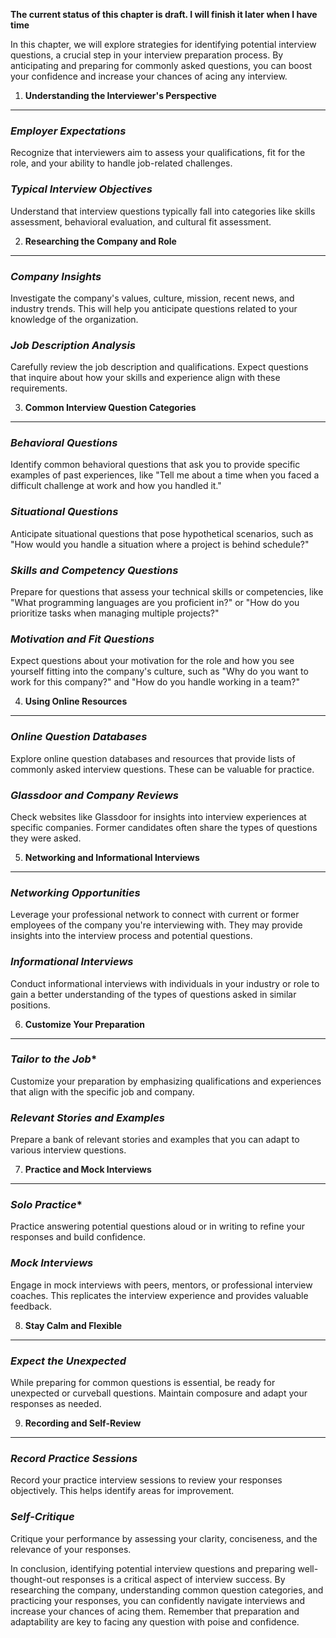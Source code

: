 **The current status of this chapter is draft. I will finish it later when I have time**

In this chapter, we will explore strategies for identifying potential interview questions, a crucial step in your interview preparation process. By anticipating and preparing for commonly asked questions, you can boost your confidence and increase your chances of acing any interview.

1. **Understanding the Interviewer's Perspective**
--------------------------------------------------

### *Employer Expectations*

Recognize that interviewers aim to assess your qualifications, fit for the role, and your ability to handle job-related challenges.

### *Typical Interview Objectives*

Understand that interview questions typically fall into categories like skills assessment, behavioral evaluation, and cultural fit assessment.

2. **Researching the Company and Role**
---------------------------------------

### *Company Insights*

Investigate the company's values, culture, mission, recent news, and industry trends. This will help you anticipate questions related to your knowledge of the organization.

### *Job Description Analysis*

Carefully review the job description and qualifications. Expect questions that inquire about how your skills and experience align with these requirements.

3. **Common Interview Question Categories**
-------------------------------------------

### *Behavioral Questions*

Identify common behavioral questions that ask you to provide specific examples of past experiences, like "Tell me about a time when you faced a difficult challenge at work and how you handled it."

### *Situational Questions*

Anticipate situational questions that pose hypothetical scenarios, such as "How would you handle a situation where a project is behind schedule?"

### *Skills and Competency Questions*

Prepare for questions that assess your technical skills or competencies, like "What programming languages are you proficient in?" or "How do you prioritize tasks when managing multiple projects?"

### *Motivation and Fit Questions*

Expect questions about your motivation for the role and how you see yourself fitting into the company's culture, such as "Why do you want to work for this company?" and "How do you handle working in a team?"

4. **Using Online Resources**
-----------------------------

### *Online Question Databases*

Explore online question databases and resources that provide lists of commonly asked interview questions. These can be valuable for practice.

### *Glassdoor and Company Reviews*

Check websites like Glassdoor for insights into interview experiences at specific companies. Former candidates often share the types of questions they were asked.

5. **Networking and Informational Interviews**
----------------------------------------------

### *Networking Opportunities*

Leverage your professional network to connect with current or former employees of the company you're interviewing with. They may provide insights into the interview process and potential questions.

### *Informational Interviews*

Conduct informational interviews with individuals in your industry or role to gain a better understanding of the types of questions asked in similar positions.

6. **Customize Your Preparation**
---------------------------------

### *Tailor to the Job*\*

Customize your preparation by emphasizing qualifications and experiences that align with the specific job and company.

### *Relevant Stories and Examples*

Prepare a bank of relevant stories and examples that you can adapt to various interview questions.

7. **Practice and Mock Interviews**
-----------------------------------

### *Solo Practice*\*

Practice answering potential questions aloud or in writing to refine your responses and build confidence.

### *Mock Interviews*

Engage in mock interviews with peers, mentors, or professional interview coaches. This replicates the interview experience and provides valuable feedback.

8. **Stay Calm and Flexible**
-----------------------------

### *Expect the Unexpected*

While preparing for common questions is essential, be ready for unexpected or curveball questions. Maintain composure and adapt your responses as needed.

9. **Recording and Self-Review**
--------------------------------

### *Record Practice Sessions*

Record your practice interview sessions to review your responses objectively. This helps identify areas for improvement.

### *Self-Critique*

Critique your performance by assessing your clarity, conciseness, and the relevance of your responses.

In conclusion, identifying potential interview questions and preparing well-thought-out responses is a critical aspect of interview success. By researching the company, understanding common question categories, and practicing your responses, you can confidently navigate interviews and increase your chances of acing them. Remember that preparation and adaptability are key to facing any question with poise and confidence.
